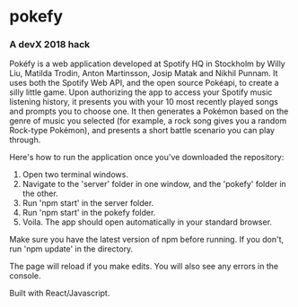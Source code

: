 # pokefy
### A devX 2018 hack

Pokéfy is a web application developed at Spotify HQ in Stockholm by Willy Liu, Matilda Trodin, Anton Martinsson, Josip Matak and Nikhil Punnam. It uses both the Spotify Web API, and the open source Pokéapi, to create a silly little game. Upon authorizing the app to access your Spotify music listening history, it presents you with your 10 most recently played songs and prompts you to choose one. It then generates a Pokémon based on the genre of music you selected (for example, a rock song gives you a random Rock-type Pokémon), and presents a short battle scenario you can play through. 

Here's how to run the application once you've downloaded the repository:

1. Open two terminal windows. 
2. Navigate to the 'server' folder in one window, and the 'pokefy' folder in the other.
3. Run 'npm start' in the server folder.
4. Run 'npm start' in the pokefy folder.
5. Voila. The app should open automatically in your standard browser.

Make sure you have the latest version of npm before running. If you don't, run 'npm update' in the directory.

The page will reload if you make edits.
You will also see any errors in the console.

Built with React/Javascript. 

